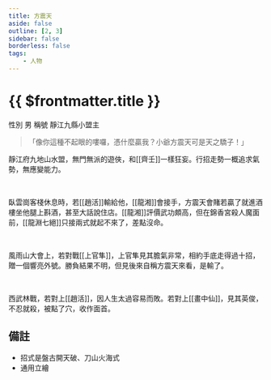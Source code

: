 ```yaml
---
title: 方震天
aside: false
outline: [2, 3]
sidebar: false
borderless: false
tags:
    - 人物
---
```


# {{ $frontmatter.title }}

<ChTabs position="bottom">
	<ChTab title="方震天">
		<Ch src='/images/characters/other16/normal.png' position='right'/>
		<ChName nameZh='方震天' nameEn='Fang Zhen Tian' position='right' />
		<ChTable>
			<ChTr>
				<ChTd isTitle=true>
					性別
				</ChTd>
				<ChTd>
					男
				</ChTd>
			</ChTr>
			<ChTr>
				<ChTd isTitle=true>
					稱號
				</ChTd>
				<ChTd>
					靜江九縣小盟主
				</ChTd>
			</ChTr>
		</ChTable>
	</ChTab>
</ChTabs>

> 「像你這種不起眼的嘍囉，憑什麼贏我？小爺方震天可是天之驕子！」

靜江府九地山水盟，無門無派的遊俠，和[[齊壬]]一樣狂妄。行招走勢一概追求氣勢，無應變能力。

<br>

臥雲崗客棧休息時，若[[趙活]]輸給他，[[龍湘]]會接手，方震天會賭若贏了就進酒樓坐他腿上斟酒，甚至大話說住店。[[龍湘]]評價武功頗高，但在錦香宮殺人魔面前，[[龍淵七絕]]只接兩式就起不來了，差點沒命。

<br>

風雨山大會上，若對戰[[上官隼]]，上官隼見其膽氣非常，相約手底走得過十招，贈一個響亮外號。勝負結果不明，但見後來自稱方震天來看，是輸了。

<br>

西武林戰，若對上[[趙活]]，因人生太過容易而敗。若對上[[畫中仙]]，見其英俊，不忍就殺，被點了穴，收作面首。

## 備註

- 招式是盤古開天破、刀山火海式
- 通用立繪




